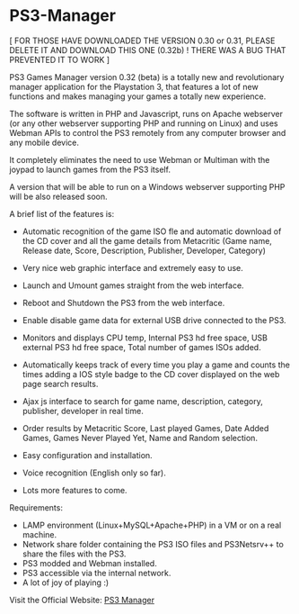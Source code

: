 # PS3-Manager

[ FOR THOSE HAVE DOWNLOADED THE VERSION 0.30 or 0.31, PLEASE DELETE IT AND DOWNLOAD THIS ONE (0.32b) ! THERE WAS A BUG THAT PREVENTED IT TO WORK ]

PS3 Games Manager version 0.32 (beta) is a totally new and revolutionary manager application for the Playstation 3, that features a lot of new functions and makes managing your games a totally new experience.

The software is written in PHP and Javascript, runs on Apache webserver (or any other webserver supporting PHP and running on Linux) and uses Webman APIs to control the PS3 remotely from any computer browser and any mobile device.

It completely eliminates the need to use Webman or Multiman with the joypad to launch games from the PS3 itself.

A version that will be able to run on a Windows webserver supporting PHP will be also released soon.

A brief list of the features is:

- Automatic recognition of the game ISO fle and automatic download of the CD cover and all the game details from Metacritic (Game name, Release date, Score, Description, Publisher, Developer, Category)
- Very nice web graphic interface and extremely easy to use.
- Launch and Umount games straight from the web interface.
- Reboot and Shutdown the PS3 from the web interface.
- Enable disable game data for external USB drive connected to the PS3.
- Monitors and displays CPU temp, Internal PS3 hd free space, USB external PS3 hd free space, Total number of games ISOs added.

- Automatically keeps track of every time you play a game and counts the times adding a IOS style badge to the CD cover displayed on the web page search results.
- Ajax js interface to search for game name, description, category, publisher, developer in real time.
- Order results by Metacritic Score, Last played Games, Date Added Games, Games Never Played Yet, Name and Random selection.
- Easy configuration and installation.
- Voice recognition (English only so far).
- Lots more features to come.

Requirements:

- LAMP environment (Linux+MySQL+Apache+PHP) in a VM or on a real machine.
- Network share folder containing the PS3 ISO files and PS3Netsrv++ to share the files with the PS3.
- PS3 modded and Webman installed.
- PS3 accessible via the internal network.
- A lot of joy of playing :)

Visit the Official Website: <a href="http://ps3-demo.fazionet.com/" target="_blank">PS3 Manager</a>
